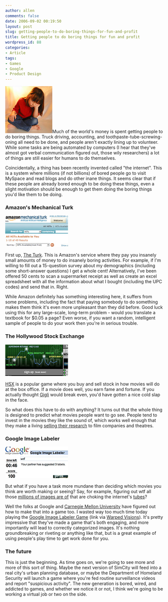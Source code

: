 ```yaml
---
author: allen
comments: false
date: 2006-09-02 00:19:50
layout: post
slug: getting-people-to-do-boring-things-for-fun-and-profit
title: Getting people to do boring things for fun and profit
wordpress_id: 88
categories:
- Article
tags:
- Games
- Google
- Product Design
---
```


![A bored girl.](/images/wp-uploads/2006/09/bored_girl.jpg)Much of the world's money is spent getting people to do boring things. Truck driving, accounting, and toothpaste-tube-screwing-oning all need to be done, and people aren't exactly lining up to volunteer. While some tasks are being automated by computers (I hear that they've almost got verbal communication figured out, those wily researchers) a lot of things are still easier for humans to do themselves.

Coincidentally, a thing has been recently invented called "the internet". This is a system where millions (if not billions) of bored people go to visit MySpace and read blogs and do other inane things. It seems clear that if these people are already bored enough to be doing these things, even a slight motivation should be enough to get them doing the boring things you'd like them to be doing.


### Amazon's Mechanical Turk


![Amazon Mechanical Turk](/images/wp-uploads/2006/09/turk.jpg)

First up, [The Turk](http://www.mturk.com/). This is Amazon's service where they pay you insanely small amounts of money to do insanely boring activities. For example, if I'm willing to fill out a 15-question survey about my demographics (including some short-answer questions) I get a whole cent! Alternatively, I've been offered 50 cents to scan a supermarket receipt as well as create an excel spreadsheet with all the information about what I bought (including the UPC codes) and send that in. Right.

While Amazon definitely has something interesting here, it suffers from some problems, including the fact that paying somebody to do something makes them think it's even more unpleasant than they did before. Good luck using this for any large-scale, long-term problem - would you translate a textbook for $0.05 a page? Even worse, if you want a random, intelligent sample of people to do your work then you're in serious trouble.


### The Hollywood Stock Exchange


![Hollywood Stock Exchange](/images/wp-uploads/2006/09/hsx.jpg)

[HSX](http://www.hsx.com/) is a popular game where you buy and sell stock in how movies will do at the box office. If a movie does well, you earn fame and fortune. If you actually thought [Gigli](http://en.wikipedia.org/wiki/Gigli) would break even, you'd have gotten a nice cold slap in the face.

So what does this have to do with anything? It turns out that the whole thing is designed to predict what movies people want to go see. People tend to invest in the movies they like the sound of, which works well enough that they make a living [selling their research](http://www.hsxresearch.com/) to film companies and theatres.


### Google Image Labeler


![Google Image Labeler](/images/wp-uploads/2006/09/labeler.jpg)

But what if you have a task more mundane than deciding which movies you think are worth making or seeing? Say, for example, figuring out wtf all those [millions of images are of](http://images.google.com/) that are choking the internet's [tubes](http://en.wikipedia.org/wiki/Series_of_tubes)?

Well the folks at Google and [Carnegie Mellon University](http://www.cmu.edu/) have figured out how to make that into a game too. I wasted way too much time today playing the [Google Image Labeler Game](http://images.google.com/imagelabeler/) (link via [Warped Visions](http://warpedvisions.org/2006/09/01/a-google-game/)). It's pretty impressive that they've made a game that's both engaging, and more importantly will lead to correctly categorized images. It's nothing groundbreaking or riveting or anything like that, but is a great example of using people's play time to get work done for you.


### The future


This is just the beginning. As time goes on, we're going to see more and more of this sort of thing. Maybe the next version of SimCity will feed into a real city's urban planning database, or maybe the Department of Homeland Security will launch a game where you're fed routine surveillance videos and report "suspicious activity". The new generation is bored, wired, and addicted to games, and whether we notice it or not, I think we're going to be working a virtual job or two on the side.
